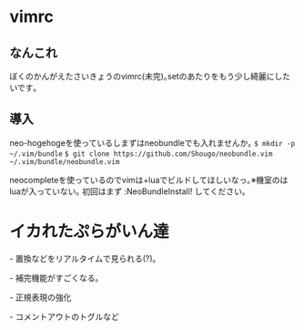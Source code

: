vimrc
=====

なんこれ
-
ぼくのかんがえたさいきょうのvimrc(未完)｡setのあたりをもう少し綺麗にしたいです｡

導入
-
neo-hogehogeを使っているしまずはneobundleでも入れませんか｡
`$ mkdir -p ~/.vim/bundle`
`$ git clone https://github.com/Shougo/neobundle.vim ~/.vim/bundle/neobundle.vim`

neocompleteを使っているのでvimは+luaでビルドしてほしいなっ｡※機室のはluaが入っていない｡
初回はまず :NeoBundleInstall! してください｡

イカれたぷらがいん達
==
[vim-over]: https://github.com/osyo-manga/vim-over "vim-over"
-
置換などをリアルタイムで見られる(?)｡

[neocomplete]: https://github.com/Shougo/neocomplete.vim "neocomplete"
-
補完機能がすごくなる｡

[eregex]: https://github.com/othree/eregex.vim "eregex"
-
正規表現の強化

[nerdcommenter]: https://github.com/scrooloose/nerdcommenter "nerdcommenter"
-
コメントアウトのトグルなど
